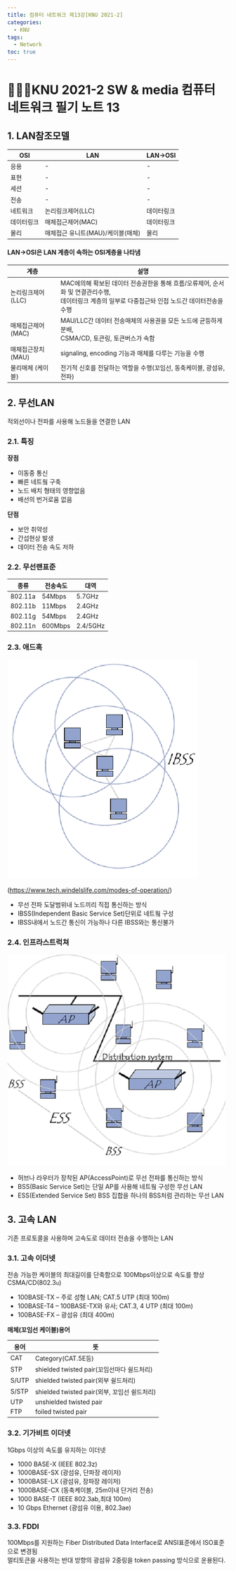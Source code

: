 ```yaml
---
title: 컴퓨터 네트워크 제13강[KNU 2021-2]
categories:
  - KNU
tags:
  - Network
toc: true
---  
```


# 👨‍💻🏫KNU 2021-2 SW & media 컴퓨터 네트워크 필기 노트 13

## 1. LAN참조모델

|OSI|LAN|LAN->OSI|
|-|-|-|
|응용|-|-|
|표현|-|-|
|세션|-|-|
|전송|-|-|
|네트워크|논리링크제어(LLC)|데이터링크|
|데이터링크|매체접근제어(MAC)|데이터링크|
|물리|매체접근 유니트(MAU)/케이블(매체)|물리|

<div class="notice">
  <h4>LAN->OSI은 LAN 계층이 속하는 OSI계층을 나타냄</h4>
</div>


|계층|설명|
|-|-|
|논리링크제어(LLC)| MAC에의해 확보된 데이터 전송권한을 통해 흐름/오류제어, 순서화 및 연결관리수행,<br> 데이터링크 계층의 일부로 다중접근돠 인접 노드간 데이터전송을 수행| 
|매체접근제어(MAC)| MAU/LLC간 데이터 전송매체의 사용권을 모든 노드에 균등하게 분배,<br> CSMA/CD, 토큰링, 토큰버스가 속함|
|매체접근장치(MAU)| signaling, encoding 기능과 매체를 다루는 기능을 수행|
|물리매체 (케이블)| 전기적 신호를 전달하는 역할을 수행(꼬임선, 동축케이블, 광섬유, 전파)|

## 2. 무선LAN

적외선이나 전파를 사용해 노드들을 연결한 LAN

### 2.1. 특징

**장점**

- 이동중 통신
- 빠른 네트웤 구축
- 노드 배치 형태의 영향없음
- 배선의 번거로움 없음

**단점**

- 보안 취약성
- 간섭현상 발생
- 데이터 전송 속도 저하 

### 2.2. 무선랜표준

|종류|전송속도|대역|
|-|-|-|
|802.11a|54Mbps|5.7GHz|
|802.11b|11Mbps|2.4GHz|
|802.11g|54Mbps|2.4GHz|
|802.11n|600Mbps|2.4/5GHz|

### 2.3. 애드혹

![img1](/assets/img/093016_2128_Modesofoper4.png)

(https://www.tech.windelslife.com/modes-of-operation/)

- 무선 전파 도달범위내 노드끼리 직접 통신하는 방식
- IBSS(Independent Basic Service Set)단위로 네트웤 구성
- IBSS내에서 노드간 통신이 가능하나 다른 IBSS와는 통신불가

### 2.4. 인프라스트럭쳐

![img1](/assets/img/093016_2128_Modesofoper2.png)

- 허브나 라우터가 장착된 AP(AccessPoint)로 무선 전파를 통신하는 방식
- BSS(Basic Service Set)는 단일 AP를 사용해 네트웤 구성한 무선 LAN
- ESS(Extended Service Set) BSS 집합을 하나의 BSS처럼 관리하는 무선 LAN

## 3. 고속 LAN

기존 프로토콜을 사용하며 고속도로 데이터 전송을 수행하는 LAN

### 3.1. 고속 이더넷

전송 가능한 케이블의 최대길이를 단축함으로 100Mbps이상으로 속도를 향상<br>
CSMA/CD(802.3`u`)<br>

- 100BASE-TX – 주로 성형 LAN; CAT.5 UTP (최대 100m)
- 100BASE-T4 – 100BASE-TX와 유사; CAT.3, 4 UTP (최대 100m)
- 100BASE-FX – 광섬유 (최대 400m)

**매체(꼬임선 케이블)용어**

|용어|뜻|
|-|-|
|CAT|Category(CAT.5E등)|
|STP|shielded twisted pair(꼬임선마다 쉴드처리)|
|S/UTP|shielded twisted pair(외부 쉴드처리)|
|S/STP|shielded twisted pair(외부, 꼬임선 쉴드처리)|
|UTP|unshielded twisted pair|
|FTP|foiled twisted pair|

### 3.2. 기가비트 이더넷

1Gbps 이상의 속도를 유지하는 이더넷

- 1000 BASE-X (IEEE 802.3z)
- 1000BASE-SX (광섬유, 단파장 레이저)
- 1000BASE-LX (광섬유, 장파장 레이저)
- 1000BASE-CX (동축케이블, 25m이내 단거리 전송)
- 1000 BASE-T (IEEE 802.3ab,최대 100m)
- 10 Gbps Ethernet (광섬유 이용, 802.3ae)

### 3.3. FDDI

100Mbps를 지원하는 Fiber Distributed Data Interface로 ANSI표준에서 ISO표준으로 변경됨<br>
멀티토큰을 사용하는 반대 방향의 광섬유 2중링을 token passing 방식으로 운용된다.

